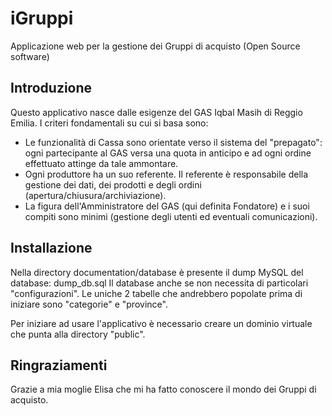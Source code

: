 iGruppi
=======

Applicazione web per la gestione dei Gruppi di acquisto (Open Source software)


Introduzione
------------
Questo applicativo nasce dalle esigenze del GAS Iqbal Masih di Reggio Emilia.
I criteri fondamentali su cui si basa sono:

 - Le funzionalità di Cassa sono orientate verso il sistema del "prepagato": ogni partecipante al GAS versa una quota in anticipo e ad ogni ordine effettuato attinge da tale ammontare.
 - Ogni produttore ha un suo referente. Il referente è responsabile della gestione dei dati, dei prodotti e degli ordini (apertura/chiusura/archiviazione).
 - La figura dell'Amministratore del GAS (qui definita Fondatore) e i suoi compiti sono minimi (gestione degli utenti ed eventuali comunicazioni).


Installazione
-------------
Nella directory documentation/database è presente il dump MySQL del database: dump_db.sql
Il database anche se non necessita di particolari "configurazioni". Le uniche 2 tabelle che andrebbero popolate prima di iniziare sono "categorie" e "province".

Per iniziare ad usare l'applicativo è necessario creare un dominio virtuale che punta alla directory "public".


Ringraziamenti
--------------
Grazie a mia moglie Elisa che mi ha fatto conoscere il mondo dei Gruppi di acquisto.

 
